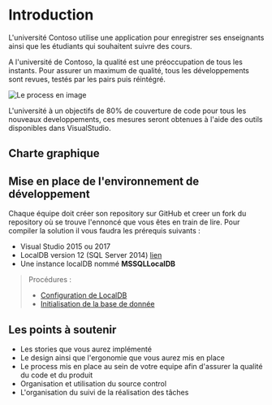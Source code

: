 Introduction
====

L'université Contoso utilise une application pour enregistrer ses enseignants ainsi que les étudiants qui souhaitent suivre des cours.

A l'université de Contoso, la qualité est une préoccupation de tous les instants. Pour assurer un maximum de qualité, tous les développements sont revues, testés par les pairs puis réintégré.

![Le process en image](https://g.gravizo.com/svg?digraph%20G%20{node%20[shape=];Dev->"Code%20Review"->QA->Integration})

L'université à un objectifs de 80% de couverture de code pour tous les nouveaux developpements, ces mesures seront obtenues à l'aide des outils disponibles dans VisualStudio.

## Charte graphique

## Mise en place de l'environnement de développement
Chaque équipe doit créer son repository sur GitHub et creer un fork du repository où se trouve l'ennoncé que vous êtes en train de lire.
Pour compiler la solution il vous faudra les prérequis suivants :
* Visual Studio 2015 ou 2017
* LocalDB version 12 (SQL Server 2014) [lien](https://download.microsoft.com/download/E/A/E/EAE6F7FC-767A-4038-A954-49B8B05D04EB/LocalDB%2064BIT/SqlLocalDB.msi)
* Une instance localDB nommé **MSSQLLocalDB**

> Procédures :
> * [Configuration de LocalDB](setupEnvironment/LocalDBSetup.MD)
> * [Initialisation de la base de donnée](setupEnvironment/DatabaseSetup.MD)


## Les points à soutenir
* Les stories que vous aurez implémenté
* Le design ainsi que l'ergonomie que vous aurez mis en place
* Le process mis en place au sein de votre equipe afin d'assurer la qualité du code et du produit
* Organisation et utilisation du source control
* L'organisation du suivi de la réalisation des tâches


